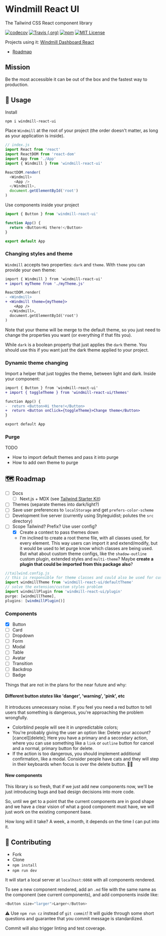# Windmill React UI

The Tailwind CSS React component library

<p>
  <a href="https://codecov.io/gh/estevanmaito/windmill-react-ui"><img src="https://codecov.io/gh/estevanmaito/windmill-react-ui/branch/master/graph/badge.svg" alt="codecov" /></a>
  <a href="https://travis-ci.com/github/estevanmaito/windmill-react-ui"><img src="https://img.shields.io/travis/estevanmaito/windmill-react-ui" alt="Travis (.org)" /></a>
  <a href="https://www.npmjs.com/package/windmill-react-ui"><img src="https://img.shields.io/npm/v/mywindmill-react-ui" alt="npm" /></a>
  <a href="https://github.com/estevanmaito/windmill-react-ui/blob/master/LICENSE"><img src="https://img.shields.io/github/license/estevanmaito/windmill-react-ui" alt="MIT License" /></a>
</p>

Projects using it: [Windmill Dashboard React](https://github.com/estevanmaito/windmill-dashboard-react)

- [Roadmap](#roadmap)

## Mission

Be the most accessible it can be out of the box and the fastest way to production.

## 🚀 Usage

Install

```sh
npm i windmill-react-ui
```

Place `Windmill` at the root of your project (the order doesn't matter, as long as your application is inside).

```js
// index.js
import React from 'react'
import ReactDOM from 'react-dom'
import App from './App'
import { Windmill } from 'windmill-react-ui'

ReactDOM.render(
  <Windmill>
    <App />
  </Windmill>,
  document.getElementById('root')
)
```

Use components inside your project

```js
import { Button } from 'windmill-react-ui'

function App() {
  return <Button>Hi there!</Button>
}

export default App
```

### Changing styles and theme

`Windmill` accepts two properties: `dark` and `theme`. With `theme` you can provide your own theme:

```diff
import { Windmill } from 'windmill-react-ui'
+ import myTheme from './myTheme.js'

ReactDOM.render(
- <Windmill>
+ <Windmill theme={myTheme}>
    <App />
  </Windmill>,
  document.getElementById('root')
)
```

Note that your theme will be merge to the default theme, so you just need to change the properties you want (or everything if that fits you).

While `dark` is a boolean property that just applies the `dark` theme. You should use this if you want just the dark theme applied to your project.

### Dynamic theme changing

Import a helper that just toggles the theme, between light and dark. Inside your component:

```diff
import { Button } from 'windmill-react-ui'
+ import { toggleTheme } from 'windmill-react-ui/themes'

function App() {
-  return <Button>Hi there!</Button>
+  return <Button onClick={toggleTheme}>Change theme</Button>
}

export default App
```

### Purge

TODO

- How to import default themes and pass it into purge
- How to add own theme to purge

## 🗺 Roadmap

- [ ] Docs
  - [ ] Next.js + MDX (see [Tailwind Starter Kit](https://github.com/estevanmaito/tailwind-starter-kit))
- [ ] Themes (separate themes into dark/light?)
- [ ] Save user preferences to `localStorage` and get `prefers-color-scheme`
- [ ] Development live server (currently using Styleguidist; polutes the `src` directory)
- [ ] Scope Tailwind? Prefix? Use user config?
  - [x] Create a context to pass themes down
  - I'm inclined to create a root theme file, with all classes used, for every element. This way users can import it and extend/modify, but it would be used to let purge know which classes are being used. But what about custom theme configs, like the `shadow-outline` custom plugin, extended styles and `multi-theme`? Maybe **create a plugin that could be imported from this package also**?

```js
//tailwind.config.js
// this is responsible for theme classes and could also be used for customization
import windmillTheme from 'windmill-react-ui/defaultTheme'
// solve the extension/custom styles problem
import windmillPlugin from 'windmill-react-ui/plugin'
purge: [windmillTheme],
plugins: [windmillPlugin()]
```

### Components

- [x] Button
- [ ] Card
- [ ] Dropdown
- [ ] Form
- [ ] Modal
- [ ] Table
- [ ] Avatar
- [ ] Transition
- [ ] Backdrop
- [ ] Badge

Things that are not in the plans for the near future and why:

#### Different button _states_ like 'danger', 'warning', 'pink', etc

It introduces unnecessary noise. If you feel you need a red button to tell users that something is dangerous, you're approaching the problem wrongfully.

- Colorblind people will see it in unpredictable colors;
- You're probably giving the user an option like: Delete your account? [cancel][delete]; Here you have a primary and a secondary action, where you can use something like a `link` or `outline` button for cancel and a normal, primary button for delete.
- If the action is too dangerous, you should implement additional confirmation, like a modal. Consider people have cats and they will step in their keyboards when focus is over the delete button. 🐱‍💻

#### New components

This library is so fresh, that if we just add new components now, we'll be just introducing bugs and bad design decisions into more code.

So, until we get to a point that the current components are in good shape and we have a clear vision of what a good component must have, we will just work on the existing component base.

How long will it take? A week, a month, it depends on the time I can put into it.

## 🔌 Contributing

- Fork
- Clone
- `npm install`
- `npm run dev`

It will start a local server at `localhost:6060` with all components rendered.

To see a new component rendered, add an `.md` file with the same name as the component (see current components), and add components inside like:

```js
<Button size="larger">Larger</Button>
```

⚠ Use `npm run cz` instead of `git commit`! It will guide through some short questions and guarantee that you commit message is standardized.

Commit will also trigger linting and test coverage.

